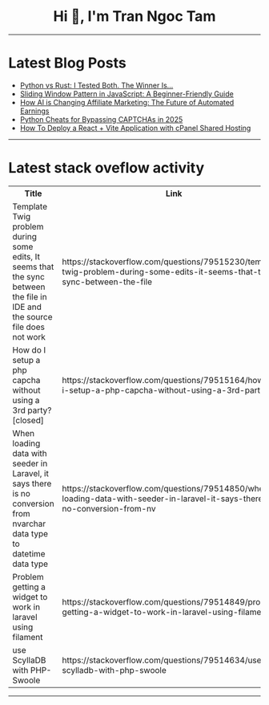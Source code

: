 <h1 align="center">Hi 👋, I'm Tran Ngoc Tam</h1>

---

# Latest Blog Posts 
<!-- BLOG-POST-LIST:START -->
- [Python vs Rust: I Tested Both. The Winner Is…](https://dev.to/resource_bunk_1077cab07da/python-vs-rust-i-tested-both-the-winner-is-1d8b)
- [Sliding Window Pattern in JavaScript: A Beginner-Friendly Guide](https://dev.to/biswasprasana001/sliding-window-pattern-in-javascript-a-beginner-friendly-guide-2kpo)
- [How AI is Changing Affiliate Marketing: The Future of Automated Earnings](https://dev.to/savemitra/how-ai-is-changing-affiliate-marketing-the-future-of-automated-earnings-4mfk)
- [Python Cheats for Bypassing CAPTCHAs in 2025](https://dev.to/snappytuts/python-cheats-for-bypassing-captchas-in-2025-47og)
- [How To Deploy a React + Vite Application with cPanel Shared Hosting](https://dev.to/programmerhasan/how-to-deploy-a-react-vite-application-with-cpanel-shared-hosting-421g)
<!-- BLOG-POST-LIST:END -->

---

# Latest stack oveflow activity
<table>
  <tr><th>Title</th><th>Link</th></tr>
  <!-- STACKOVERFLOW:START --><tr><td>Template Twig problem during some edits, It seems that the sync between the file in IDE and the source file does not work</td><td>https://stackoverflow.com/questions/79515230/template-twig-problem-during-some-edits-it-seems-that-the-sync-between-the-file</td></tr><tr><td>How do I setup a php capcha without using a 3rd party? [closed]</td><td>https://stackoverflow.com/questions/79515164/how-do-i-setup-a-php-capcha-without-using-a-3rd-party</td></tr><tr><td>When loading data with seeder in Laravel, it says there is no conversion from nvarchar data type to datetime data type</td><td>https://stackoverflow.com/questions/79514850/when-loading-data-with-seeder-in-laravel-it-says-there-is-no-conversion-from-nv</td></tr><tr><td>Problem getting a widget to work in laravel using filament</td><td>https://stackoverflow.com/questions/79514849/problem-getting-a-widget-to-work-in-laravel-using-filament</td></tr><tr><td>use ScyllaDB with PHP- Swoole</td><td>https://stackoverflow.com/questions/79514634/use-scylladb-with-php-swoole</td></tr><!-- STACKOVERFLOW:END -->
</table>

---


